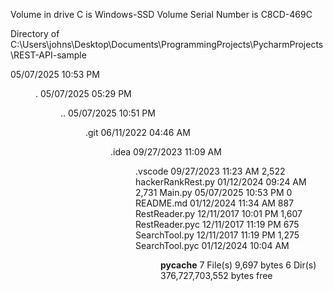  Volume in drive C is Windows-SSD
 Volume Serial Number is C8CD-469C

 Directory of C:\Users\johns\Desktop\Documents\ProgrammingProjects\PycharmProjects\REST-API-sample

05/07/2025  10:53 PM    <DIR>          .
05/07/2025  05:29 PM    <DIR>          ..
05/07/2025  10:51 PM    <DIR>          .git
06/11/2022  04:46 AM    <DIR>          .idea
09/27/2023  11:09 AM    <DIR>          .vscode
09/27/2023  11:23 AM             2,522 hackerRankRest.py
01/12/2024  09:24 AM             2,731 Main.py
05/07/2025  10:53 PM                 0 README.md
01/12/2024  11:34 AM               887 RestReader.py
12/11/2017  10:01 PM             1,607 RestReader.pyc
12/11/2017  11:19 PM               675 SearchTool.py
12/11/2017  11:19 PM             1,275 SearchTool.pyc
01/12/2024  10:04 AM    <DIR>          __pycache__
               7 File(s)          9,697 bytes
               6 Dir(s)  376,727,703,552 bytes free
